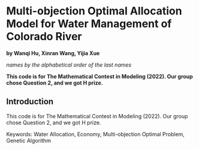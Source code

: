 # Multi-objection Optimal Allocation Model for Water Management of Colorado River
**by Wanqi Hu, Xinran Wang, Yijia Xue**

*names by the alphabetical order of the last names*

**This code is for The Mathematical Contest in Modeling (2022). Our group chose Question 2, and we got H prize.**

## Introduction

This code is for The Mathematical Contest in Modeling (2022). Our group chose Question 2, and we got H prize.

Keywords: Water Allocation, Economy, Multi-objection Optimal Problem, Genetic Algorithm
